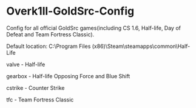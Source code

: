 # Overk1ll-GoldSrc-Config
Config for all official GoldSrc games(including CS 1.6, Half-life, Day of Defeat and Team Fortress Classic).

Default location:
C:\Program Files (x86)\Steam\steamapps\common\Half-Life

valve - Half-life

gearbox - Half-life Opposing Force and Blue Shift

cstrike - Counter Strike


tfc - Team Fortress Classic
